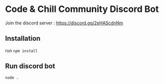# Code & Chill Community Discord Bot

Join the discord server : https://discord.gg/2eHAScdnNm

## Installation
run `npm install`

## Run discord bot
`node .`
